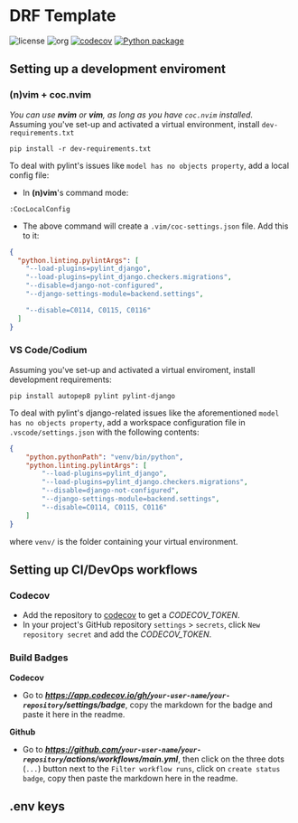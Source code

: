 # DRF Template
  
![license](https://img.shields.io/badge/license-MIT%200-blue)
![org](https://img.shields.io/badge/org-c3n7-blueviolet)
[![codecov](https://codecov.io/gh/c3n7/drf-template/branch/main/graph/badge.svg?token=7THQZX09H3)](https://codecov.io/gh/c3n7/drf-template)
[![Python package](https://github.com/c3n7/drf-template/actions/workflows/main.yml/badge.svg)](https://github.com/c3n7/drf-template/actions/workflows/main.yml)

## Setting up a development enviroment
### (n)vim + coc.nvim
_You can use **nvim** or **vim**, as long as you have `coc.nvim` installed._  
Assuming you've set-up and activated a virtual environment, install `dev-requirements.txt`
```shell
pip install -r dev-requirements.txt
```
To deal with pylint's issues like `model has no objects property`, add a local config file:
  - In **(n)vim**'s command mode:  
  ```shell
  :CocLocalConfig
  ```
  - The above command will create a `.vim/coc-settings.json` file. Add this to it:
  ```json
  {
    "python.linting.pylintArgs": [
      "--load-plugins=pylint_django",
      "--load-plugins=pylint_django.checkers.migrations",
      "--disable=django-not-configured",
      "--django-settings-module=backend.settings",

      "--disable=C0114, C0115, C0116"
    ]
  }
  ```

### VS Code/Codium
Assuming you've set-up and activated a virtual enviroment, install development requirements:
```shell
pip install autopep8 pylint pylint-django
```
To deal with pylint's django-related issues like the aforementioned `model has no objects property`, add a workspace configuration file in `.vscode/settings.json` with the following contents:
```json
{
    "python.pythonPath": "venv/bin/python",
    "python.linting.pylintArgs": [
        "--load-plugins=pylint_django",
        "--load-plugins=pylint_django.checkers.migrations",
        "--disable=django-not-configured",
        "--django-settings-module=backend.settings",
        "--disable=C0114, C0115, C0116"
    ]
}
```
where `venv/` is the folder containing your virtual environment.


## Setting up CI/DevOps workflows
### Codecov
- Add the repository to [codecov](https://codecov.io) to get a _CODECOV_TOKEN_.
- In your project's GitHub repository `settings` > `secrets`, click `New repository secret` and add the _CODECOV_TOKEN_.

### Build Badges
  
**Codecov**
-  Go to ***https://app.codecov.io/gh/<code>your-user-name</code>/`your-repository`/settings/badge***, copy the markdown for the badge and paste it here in the readme.
  
**Github**
- Go to ***https://github.com/<code>your-user-name</code>/`your-repository`/actions/workflows/main.yml***, then click on the three dots (`...`) button next to the `Filter workflow runs`, click on `create status badge`, copy then paste the markdown here in the readme.

## .env keys
